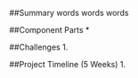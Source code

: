 ##Summary
words words words 

##Component Parts 
* 

##Challenges 
1.

##Project Timeline (5 Weeks)
1.
